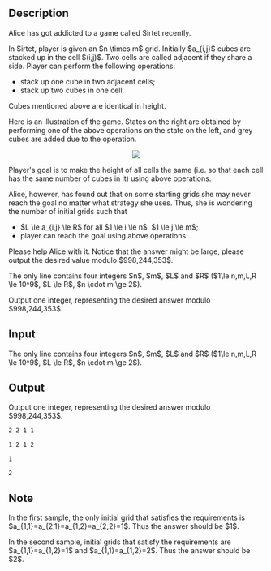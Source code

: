 ## Description

<div><p>Alice has got addicted to a game called Sirtet recently.</p><p>In Sirtet, player is given an $n \times m$ grid. Initially $a_{i,j}$ cubes are stacked up in the cell $(i,j)$. Two cells are called adjacent if they share a side. Player can perform the following operations: </p><ul> <li> stack up one cube in two <span class="tex-font-style-bf">adjacent</span> cells; </li><li> stack up two cubes in one cell. </li></ul><p>Cubes mentioned above are identical in height.</p><p>Here is an illustration of the game. States on the right are obtained by performing one of the above operations on the state on the left, and grey cubes are added due to the operation.</p><center> <img class="tex-graphics" src="file://4EMj3WqU.png" style="max-width: 100.0%;max-height: 100.0%;"> </center><p>Player's goal is to <span class="tex-font-style-bf">make the height of all cells the same</span> (i.e. so that each cell has the same number of cubes in it) using above operations. </p><p>Alice, however, has found out that on some starting grids she may never reach the goal no matter what strategy she uses. Thus, she is wondering the number of initial grids such that </p><ul> <li> $L \le a_{i,j} \le R$ for all $1 \le i \le n$, $1 \le j \le m$; </li><li> player can reach the goal using above operations. </li></ul><p>Please help Alice with it. Notice that the answer might be large, please output the desired value modulo $998,244,353$.</p></div><div class="input-specification"><p>The only line contains four integers $n$, $m$, $L$ and $R$ ($1\le n,m,L,R \le 10^9$, $L \le R$, $n \cdot m \ge 2$).</p></div><div class="output-specification"><p>Output one integer, representing the desired answer modulo $998,244,353$.</p></div>

## Input

<p>The only line contains four integers $n$, $m$, $L$ and $R$ ($1\le n,m,L,R \le 10^9$, $L \le R$, $n \cdot m \ge 2$).</p>

## Output

<p>Output one integer, representing the desired answer modulo $998,244,353$.</p>





```input1
2 2 1 1
```




```input2
1 2 1 2
```




```output1
1
```




```output2
2
```



## Note

<p>In the first sample, the only initial grid that satisfies the requirements is $a_{1,1}=a_{2,1}=a_{1,2}=a_{2,2}=1$. Thus the answer should be $1$.</p><p>In the second sample, initial grids that satisfy the requirements are $a_{1,1}=a_{1,2}=1$ and $a_{1,1}=a_{1,2}=2$. Thus the answer should be $2$.</p>
